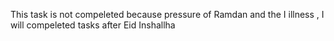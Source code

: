 
This task is not compeleted because pressure of Ramdan and the I illness , I will compeleted tasks after Eid Inshallha
